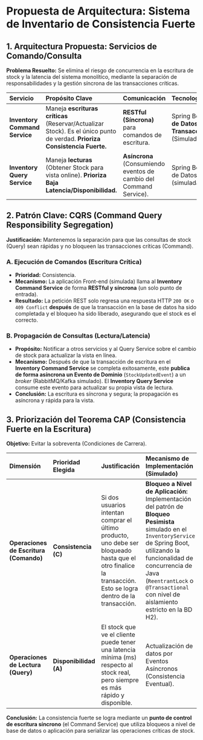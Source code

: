 # Propuesta de Arquitectura: Sistema de Inventario de Consistencia Fuerte

## 1. Arquitectura Propuesta: Servicios de Comando/Consulta

**Problema Resuelto:** Se elimina el riesgo de concurrencia en la escritura de stock y la latencia del sistema monolítico, mediante la separación de responsabilidades y la gestión síncrona de las transacciones críticas.

| Servicio | Propósito Clave | Comunicación | Tecnologías Base |
| :--- | :--- | :--- | :--- |
| **Inventory Command Service** | Maneja **escrituras críticas** (Reservar/Actualizar Stock). Es el único punto de verdad. **Prioriza Consistencia Fuerte.** | **RESTful (Síncrona)** para comandos de escritura. | Spring Boot (Java), **Base de Datos Transaccional/Relacional** (Simulada con H2). |
| **Inventory Query Service** | Maneja **lecturas** (Obtener Stock para vista online). **Prioriza Baja Latencia/Disponibilidad.** | **Asíncrona** (Consumiendo eventos de cambio del Command Service). | Spring Boot (Java), Base de Datos de Lectura (simulada o caché). |

## 2. Patrón Clave: CQRS (Command Query Responsibility Segregation)

**Justificación:** Mantenemos la separación para que las consultas de stock (Query) sean rápidas y no bloqueen las transacciones críticas (Command).

### A. Ejecución de Comandos (Escritura Crítica)

* **Prioridad:** Consistencia.
* **Mecanismo:** La aplicación Front-end (simulada) llama al **Inventory Command Service** de forma **RESTful y síncrona** (un solo punto de entrada).
* **Resultado:** La petición REST solo regresa una respuesta HTTP `200 OK` o `409 Conflict` **después** de que la transacción en la base de datos ha sido completada y el bloqueo ha sido liberado, asegurando que el stock es el correcto.

### B. Propagación de Consultas (Lectura/Latencia)

* **Propósito:** Notificar a otros servicios y al Query Service sobre el cambio de stock para actualizar la vista en línea.
* **Mecanismo:** Después de que la transacción de escritura en el **Inventory Command Service** se completa exitosamente, este **publica de forma asíncrona un Evento de Dominio** (`StockUpdatedEvent`) a un *broker* (RabbitMQ/Kafka simulado). El **Inventory Query Service** consume este evento para actualizar su propia vista de lectura.
* **Conclusión:** La escritura es síncrona y segura; la propagación es asíncrona y rápida para la vista.

## 3. Priorización del Teorema CAP (Consistencia Fuerte en la Escritura)

**Objetivo:** Evitar la sobreventa (Condiciones de Carrera).

| Dimensión | Prioridad Elegida | Justificación | Mecanismo de Implementación (Simulado) |
| :--- | :--- | :--- | :--- |
| **Operaciones de Escritura (Comando)** | **Consistencia (C)** | Si dos usuarios intentan comprar el último producto, uno debe ser bloqueado hasta que el otro finalice la transacción. Esto se logra dentro de la transacción. | **Bloqueo a Nivel de Aplicación:** Implementación del patrón de **Bloqueo Pesimista** simulado en el `InventoryService` de Spring Boot, utilizando la funcionalidad de concurrencia de Java (`ReentrantLock` o `@Transactional` con nivel de aislamiento estricto en la BD H2). |
| **Operaciones de Lectura (Query)** | **Disponibilidad (A)** | El stock que ve el cliente puede tener una latencia mínima (ms) respecto al stock real, pero siempre es más rápido y disponible. | Actualización de datos por Eventos Asíncronos (Consistencia Eventual). |

**Conclusión:** La consistencia fuerte se logra mediante un **punto de control de escritura síncrono** (el Command Service) que utiliza bloqueos a nivel de base de datos o aplicación para serializar las operaciones críticas de stock.